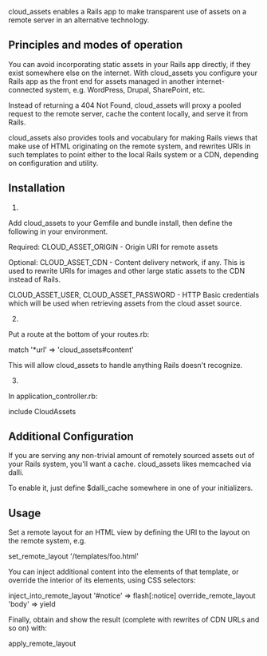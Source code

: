 cloud_assets enables a Rails app to make transparent use of
assets on a remote server in an alternative technology.

Principles and modes of operation
---------------------------------

You can avoid incorporating static assets in your Rails
app directly, if they exist somewhere else on the internet.
With cloud_assets you configure your Rails app as the
front end for assets managed in another internet-connected
system, e.g. WordPress, Drupal, SharePoint, etc.

Instead of returning a 404 Not Found, cloud_assets will
proxy a pooled request to the remote server, cache the
content locally, and serve it from Rails.

cloud_assets also provides tools and vocabulary for making
Rails views that make use of HTML originating on the
remote system, and rewrites URIs in such templates to
point either to the local Rails system or a CDN, depending
on configuration and utility.

Installation
------------

1.

  Add cloud_assets to your Gemfile and bundle install, then
  define the following in your environment.

  Required:
  CLOUD_ASSET_ORIGIN - Origin URI for remote assets

  Optional:
  CLOUD_ASSET_CDN - Content delivery network, if any. This
  is used to rewrite URIs for images and other large static
  assets to the CDN instead of Rails.

  CLOUD_ASSET_USER, CLOUD_ASSET_PASSWORD - HTTP Basic
  credentials which will be used when retrieving assets from
  the cloud asset source.

2.

  Put a route at the bottom of your routes.rb:

  match '*url' => 'cloud_assets#content'

  This will allow cloud_assets to handle anything Rails
  doesn't recognize.

3.

  In application_controller.rb:

  include CloudAssets

Additional Configuration
------------------------

If you are serving any non-trivial amount of remotely
sourced assets out of your Rails system, you'll want a cache.
cloud_assets likes memcached via dalli.

To enable it, just define $dalli_cache somewhere in one of
your initializers.

Usage
-----

Set a remote layout for an HTML view by defining the URI to
the layout on the remote system, e.g.

  set_remote_layout '/templates/foo.html'

You can inject additional content into the elements of that
template, or override the interior of its elements, using CSS
selectors:

  inject_into_remote_layout '#notice' => flash[:notice]
  override_remote_layout 'body' => yield

Finally, obtain and show the result (complete with rewrites
of CDN URLs and so on) with:

  apply_remote_layout
